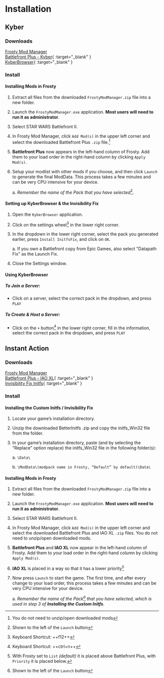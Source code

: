 # Installation

## Kyber

### Downloads

[Frosty Mod Manager](https://github.com/CadeEvs/FrostyToolsuite/releases/latest/download/FrostyModManager.zip)  
[Battlefront Plus - Kyber](https://www.nexusmods.com/starwarsbattlefront22017/mods/7592?tab=files){ :target="_blank" }  
[KyberBrowser](https://github.com/Dyvinia/KyberBrowser/releases/latest){ :target="_blank" }  


### Install

#### Installing Mods in Frosty

1. Extract all files from the downloaded `FrostyModManager.zip` file into a new folder.

2. Launch the `FrostyModManager.exe` application. **Most users will need to run it as administrator**.

3. Select STAR WARS Battlefront II.

4. In Frosty Mod Manager, click `Add Mod(s)` in the upper left corner and select the downloaded Battlefront Plus `.zip` file.[^1]

5. **Battlefront Plus** now appears in the left-hand column of Frosty. Add them to your load order in the right-hand column by clicking `Apply Mod(s)`.

6. Setup your modlist with other mods if you choose, and then click `Launch` to generate the final ModData. This process takes a few minutes and can be very CPU intensive for your device.

    a. *Remember the name of the Pack that you have selected*[^2].

#### Setting up KyberBrowser & the Invisibility Fix

1. Open the `KyberBrowser` application.

2. Click on the settings wheel[^3] in the lower right corner.

3. In the dropdown in the lower right corner, select the pack you generated earlier, press `Install InitfsFix`, and click on `OK`.

    a. If you own a Battlefront copy from Epic Games, also select "Datapath Fix" as the Launch Fix. 

4. Close the Settings window.


#### Using KyberBrowser

##### To Join a Server:

- Click on a server, select the correct pack in the dropdown, and press `PLAY`

##### To Create & Host a Server:

- Click on the `+` button[^4] in the lower right corner, fill in the information, select the correct pack in the dropdown, and press `PLAY`

## Instant Action

### Downloads

[Frosty Mod Manager](https://github.com/CadeEvs/FrostyToolsuite/releases/latest/download/FrostyModManager.zip)  
[Battlefront Plus - IAO XL](https://www.nexusmods.com/starwarsbattlefront22017/mods/7592?tab=files){ :target="_blank" }  
[Invisibility Fix Initfs](https://www.nexusmods.com/starwarsbattlefront22017/mods/9775){ :target="_blank" }

### Install

#### Installing the Custom Initfs / Invisibility Fix

1. Locate your game’s installation directory.

2. Unzip the downloaded BetterInitfs .zip and copy the initfs_Win32 file from the folder.

3. In your game’s installation directory, paste (and by selecting the “Replace” option replace) the initfs_Win32 file in the following folder(s):

    a. `\Data\`

    b. `\ModData\(modpack name in Frosty, “Default” by default)\Data\`

#### Installing Mods in Frosty

1. Extract all files from the downloaded `FrostyModManager.zip` file into a new folder.

2. Launch the `FrostyModManager.exe` application. **Most users will need to run it as administrator**.

3. Select STAR WARS Battlefront II.

4. In Frosty Mod Manager, click `Add Mod(s)` in the upper left corner and select the downloaded Battlefront Plus and IAO XL `.zip` files. You do not need to unzip/open downloaded mods.

5. **Battlefront Plus** and **IAO XL** now appear in the left-hand column of Frosty. Add them to your load order in the right-hand column by clicking `Apply Mod(s)`.

6. **IAO XL** is placed in a way so that it has a lower priority[^5]

7. Now press `Launch` to start the game. The first time, and after every change to your load order, this process takes a few minutes and can be very CPU intensive for your device.

    a. *Remember the name of the Pack[^2] that you have selected, which is used in step 3 of* ***Installing the Custom Initfs***.

[^1]: You do not need to unzip/open downloaded mods

[^2]: Shown to the left of the `Launch` button

[^3]: Keyboard Shortcut: ++f12++

[^4]: Keyboard Shortcut: ++ctrl+n++

[^5]: With Frosty set to `List` *(default)* it is placed above Battlefront Plus, with `Priority` it is placed below.